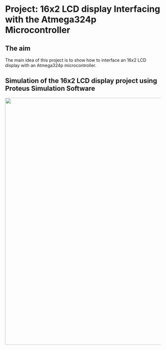 # Project: 16x2 LCD display Interfacing with the Atmega324p Microcontroller

## The aim
The main idea of this project is to show how to interface an 16x2 LCD display with an Atmega324p microcontroller.

## Simulation of the 16x2 LCD display project using Proteus Simulation Software
<img src="https://github.com/user-attachments/assets/befa2231-f3c3-44a9-a864-3027c73b6dbd" width="800">
